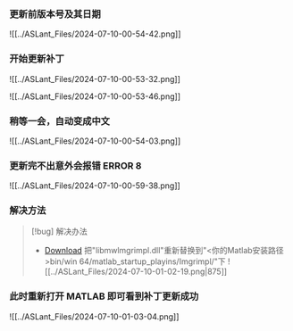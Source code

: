 ### 更新前版本号及其日期
![[../ASLant_Files/2024-07-10-00-54-42.png]]
### 开始更新补丁
![[../ASLant_Files/2024-07-10-00-53-32.png]]

![[../ASLant_Files/2024-07-10-00-53-46.png]]
### 稍等一会，自动变成中文
![[../ASLant_Files/2024-07-10-00-54-03.png]]
### 更新完不出意外会报错 **ERROR 8**
![[../ASLant_Files/2024-07-10-00-59-38.png]]
### 解决方法
> [!bug] 解决办法
> -  [Download](https://aslant.top/Cloud/OneDrive/Other/Crack/MATLAB/libmwlmgrimpl.dll)
> 把"libmwlmgrimpl.dll"重新替换到"<你的Matlab安装路径>bin/win 64/matlab_startup_playins/Imgrimpl/"下
> ![[../ASLant_Files/2024-07-10-01-02-19.png|875]]
> 
### 此时重新打开 MATLAB 即可看到补丁更新成功
![[../ASLant_Files/2024-07-10-01-03-04.png]]